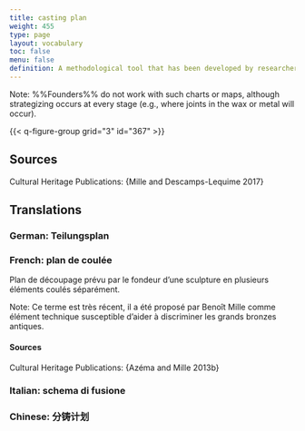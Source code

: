 ```yaml
---
title: casting plan
weight: 455
type: page
layout: vocabulary
toc: false
menu: false
definition: A methodological tool that has been developed by researchers to reverse engineer the casting sequence of a bronze sculpture and visually represent the separately cast parts. It is based on the evidence presented in the object and attempts to map the decisions made by a foundry regarding the number and position of separately cast pieces.
---
```


<div class="backmatter">
Note: %%Founders%% do not work with such charts or maps, although strategizing occurs at every stage (e.g., where joints in the wax or metal will occur).
</div>

{{< q-figure-group grid="3" id="367" >}}

## Sources

Cultural Heritage Publications: {Mille and Descamps-Lequime 2017}

## Translations

<div class="accordion">

### German: **Teilungsplan**

### French: **plan de coulée**

Plan de découpage prévu par le fondeur d’une sculpture en plusieurs éléments coulés séparément.

<div class="backmatter">
Note: Ce terme est très récent, il a été proposé par Benoît Mille comme élément technique susceptible d’aider à discriminer les grands bronzes antiques.
</div>

#### Sources

Cultural Heritage Publications: {Azéma and Mille 2013b}

### Italian: **schema di fusione**

### Chinese: **分铸计划**
